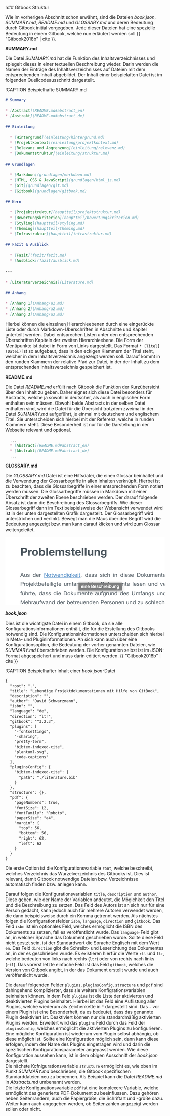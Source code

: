 h## Gitbook Struktur

Wie im vorherigen Abschnitt schon erwähnt, sind die Dateien _book.json_, _SUMMARY.md_, _README.md_ und _GLOSSARY.md_ und deren Bedeutung durch Gitbook initial vorgegeben. Jede dieser Dateien hat eine spezielle Bedeutung in einem Gitbook, welche nun erläutert werden soll {{ "Gitbook2018b" | cite }}.

**SUMMARY.md**

Die Datei _SUMMARY.md_ hat die Funktion des Inhaltsverzeichnisses und spiegelt dieses in einer textuellen Beschreibung wieder. Darin werden die Namen der Einträge des Inhaltsverzeichnisses auf Dateien mit dem entsprechenden Inhalt abgebildet. Der Inhalt einer beispielaften Datei ist im folgenden Quellcodeausschnitt dargestellt.

!CAPTION Beispielhafte SUMMARY.md
```markdown
# Summary

* [Abstract](README.md#abstract_en)
* [Abstrakt](README.md#abstract_de)

## Einleitung

  * [Hintergrund](einleitung/hintergrund.md)
  * [Projektkontext](einleitung/projektkontext.md)
  * [Relevanz und Abgrenzung](einleitung/relevanz.md)
  * [Dokumentstruktur](einleitung/struktur.md)

## Grundlagen

  * [Markdown](grundlagen/markdown.md)
  * [HTML, CSS & JavaScript](grundlagen/html_js.md)
  * [Git](grundlagen/git.md)
  * [Gitbook](grundlagen/gitbook.md)

## Kern

  * [Projektstruktur](hauptteil/projektstruktur.md)
  * [Bewertungskriterien](hauptteil/bewertungskriterien.md)
  * [Styling](hauptteil/styling.md)
  * [Theming](hauptteil/theming.md)
  * [Infrastruktur](hauptteil/infrastruktur.md)

## Fazit & Ausblick

  * [Fazit](fazit/fazit.md)
  * [Ausblick](fazit/ausblick.md)

---

* [Literaturverzeichnis](Literature.md)

## Anhang

* [Anhang 1](Anhang/a1.md)
* [Anhang 2](Anhang/a2.md)
* [Anhang 3](Anhang/a3.md)
```

Hierbei können die einzelnen Hierarchieebenen durch eine eingerückte Liste oder durch Markdown-Überschriften in Abschnitte und Kapitel unterteilt werden. Dabei entsprechen Listen unter den entsprechenden Überschriften Kapiteln der zweiten Hierarchieebene. Die Form der Menüpunkte ist dabei in Form von Links dargestellt. Das Format `* [Titel](Datei)` ist so aufgebaut, dass in den eckigen Klammern der Titel steht, welcher in dem Inhaltsverzeichnis angezeigt werden soll. Darauf kommt in den runden Klammern der relative Pfad zur Datei, in der der Inhalt zu dem entsprechenden Inhaltsverzeichnis gespeichert ist.

**README.md**

Die Datei _README.md_ erfüllt nach Gitbook die Funktion der Kurzübersicht über den Inhalt zu geben. Daher eignet sich diese Datei besonders für Abstracts, welche ja sowohl in deutscher, als auch in englischer Form enthalten sein müssen. Obwohl beide Abstracts in der selben Datei enthalten sind, wird die Datei für die Übersicht trotzdem zweimal in der Datei _SUMMARY.md_ aufgeführt, je einmal mit deutschem und englischem Titel. Sie unterscheiden sich hierbei mit der Referenz, welche in runden Klammern steht. Diese Besonderheit ist nur für die Darstellung in der Webseite relevant und optional. 

```markdown
  ...
  * [Abstract](README.md#abstract_en)
  * [Abstrakt](README.md#abstract_de)
  ...
```

**GLOSSARY.md**

Die _GLOSSARY.md_ Datei ist eine Hilfsdatei, die einen Glossar beinhaltet und die Verwendung der Glossarbegriffe in allen Inhalten verknüpft. Hierbei ist zu beachten, dass die Glossarbegriffe in einer entsprechenden Form notiert werden müssen. Die Glossarbegriffe müssen in Markdown mit einer Überschrift der zweiten Ebene beschrieben werden. Der darauf folgende Absatz ist dann die Beschreibung des Glossarbegriffs. Wie dieser Glossarbegriff dann im Text beispielsweise der Webansicht verwendet wird ist in der unten dargestellten Grafik dargestellt. Der Glossarbegriff wird unterstrichen und verlinkt. Bewegt man die Maus über den Begriff wird die Bedeutung angezeigt bzw. man kann darauf klicken und wird zum Glossar weitergeleitet.

![Eingliederung eines Glossarbegriffs im Fließtext](/img/glossar-use.png)

_**book.json**_

Dies ist die wichtigste Datei in einem Gitbook, da sie alle Konfigurationsinformationen enthält, die für die Erstellung des Gitbooks notwendig sind. Die Konfigurationsinformationen unterscheiden sich hierbei in Meta- und Plugininformationen. An sich kann auch über eine Konfigurationsoption, die Bedeutung der vorher genannten Dateien, wie _SUMMARY.md_ überschrieben werden. Die Konfiguration selbst ist im JSON-Format abgespeichert und muss darin editiert werden.
{{ "Gitbook2018b" | cite }}

!CAPTION Beispielhafter Inhalt einer _book.json_-Datei

```
{
  "root": ".",
  "title": "Lebendige Projektdokumentationen mit Hilfe von GitBook",
  "description": "",
  "author": "David Schwarzmann",
  "isbn": "",
  "language": "de",
  "direction": "ltr",
  "gitbook": "^3.2.3",
  "plugins": [
    "-fontsettings",
    "-sharing",
    "pretty-term",
    "bibtex-indexed-cite",
    "plantuml-svg",
    "code-captions"
  ],
  "pluginsConfig": {
    "bibtex-indexed-cite": {
      "path": "./literature.bib"
    }
  },
  "structure": {},
  "pdf": {
    "pageNumbers": true,
    "fontSize": 12,
    "fontFamily": "Roboto",
    "paperSize": "a4",
    "margin": {
      "top": 56,
      "bottom": 56,
      "right": 62,
      "left": 62
    }
  }
}
```

Die erste Option ist die Konfigurationsvariable `root`, welche beschreibt, welches Verzeichnis das Wurzelverzeichnis des Gitbooks ist. Dies ist relevant, damit Gitbook notwendige Dateien bzw. Verzeichnisse automatisch finden bzw. anlegen kann. 

Darauf folgen die Konfigurationsvariablen `title`, `description` und `author`. Diese geben, wie der Name der Variablen andeutet, die Mögichkeit den Titel und die Beschreibung zu setzen. Das Feld des Autors ist an sich nur für eine Person gedacht, kann jedoch auch für mehrere Autoren verwendet werden, die dann beispielsweise durch ein Komma getrennt werden. Als nächstes folgen die Konfigurationsfelder `isbn`, `language`, `direction` und `gitbook`. Das Feld `isbn` ist ein optionales Feld, welches ermöglicht die ISBN des Dokuments zu setzen, fall es veröffentlicht wurde. Das `language`-Feld gibt an, in welcher Sprache das Dokument geschrieben wurde. Sollte diese Feld nicht gestzt sein, ist der Standardwert die Sprache Englisch mit dem Wert `en`. Das Feld `direction` gibt die Schreibt- und Leserichtung des Dokumentes an, in der es geschrieben wurde. Es existieren hierfür die Werte `rtl` und `ltr`, welche bedeuten von links nach rechts (`ltr`) oder von rechts nach links (`rtl`). Das vorerst letzte einfache Feld ist das Feld `gitbook`, welches die Version von Gitbook angibt, in der das Dokument erstellt wurde und auch veröffentlicht wurde.

Die  darauf folgenden Felder `plugins`, `pluginsConfig`, `structure` und `pdf` sind dahingehend komplizierter, dass sie weitere Konfigrationsvariablen beinhalten können. In dem Feld `plugins` ist die Liste der aktivierten und deaktivierten Plugins beinhaltet. Hierbei ist das Feld eine Auflistung aller Plugins, welche wiederum als Zeichenkette in `"` dargestellt sind. Das `-` vor einem Plugin ist eine Besonderheit, da es bedeutet, dass das genannte Plugin deaktiviert ist. Deaktiviert können nur die standardmäßig aktivierten Plugins werden. Erweitert wird das `plugins` Feld durch das Feld der `pluginsConfig`, welches ermöglicht die aktivierten Plugins zu konfigurieren. Eine mögliche Konfiguration ist wiederum vom Plugin selbst abhängig, ob diese möglich ist. Sollte eine Konfiguration möglich sein, dann kann diese erfolgen, indem der Name des Plugins eingetragen wird und darin die spezifischen Konfigurationsparameter angepasst werden. Wie diese Konfiguration aussehen kann, ist in dem obigen Ausschnitt der _book.json_ dargestellt. <br/> Die nächste Kofnigurationsvariable `structure` ermöglicht es, wie oben im Punkt _SUMMARY.md_ beschrieben, die Gitbook spezifischen Standarddateien neu zu benennen. Als Beispiel kann die Datei _README.md_ in _Abstracts.md_ umbenannt werden. <br/> Die letzte Konfigurationsvariable `pdf` ist eine komplexere Variable, welche ermöglicht das generierte PDF-Dokument zu beeinflussen. Dazu gehören neben Seitenrändern, auch die Papiergröße, die Schriftart und -größe dazu. Weiter kann auch angegeben werden, ob Seitenzahlen angezeigt werden sollen oder nicht.




